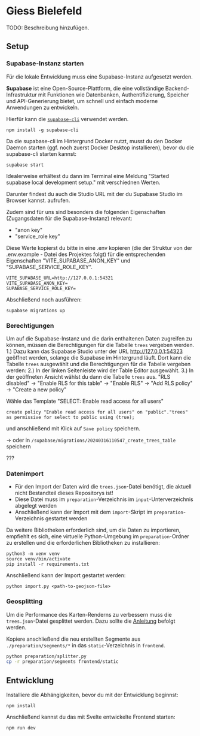 # Giess Bielefeld

TODO: Beschreibung hinzufügen.

## Setup

### Supabase-Instanz starten

Für die lokale Entwicklung muss eine Supabase-Instanz aufgesetzt werden.

**Supabase** ist eine Open-Source-Plattform, die eine vollständige Backend-Infrastruktur mit Funktionen wie Datenbanken, Authentifizierung, Speicher und API-Generierung bietet, um schnell und einfach moderne Anwendungen zu entwickeln.

Hierfür kann die [`supabase-cli`](https://supabase.com/docs/guides/cli) verwendet werden.

```
npm install -g supabase-cli
```

Da die supabase-cli im Hintergrund Docker nutzt, musst du den Docker Daemon starten (ggf. noch zuerst Docker Desktop installieren), bevor du die supabase-cli starten kannst:

```
supabase start
```
Idealerweise erhältest du dann im Terminal eine Meldung "Started supabase local development setup." mit verschiednen Werten.

Darunter findest du auch die Studio URL mit der du Supabase Studio im Browser kannst. aufrufen.

Zudem sind für uns sind besonders die folgenden Eigenschaften (Zugangsdaten für die Supabase-Instanz) relevant:
- "anon key"
- "service_role key"

Diese Werte kopierst du bitte in eine .env kopieren (die der Struktur von der .env.example - Datei des Projektes folgt) für die entsprechenden Eigenschaften "VITE_SUPABASE_ANON_KEY" und "SUPABASE_SERVICE_ROLE_KEY".

```
VITE_SUPABASE_URL=http://127.0.0.1:54321
VITE_SUPABASE_ANON_KEY=
SUPABASE_SERVICE_ROLE_KEY=
```


Abschließend noch ausführen:

```
supabase migrations up
```

### Berechtigungen

Um auf die Supabase-Instanz und die darin enthaltenen Daten zugreifen zu können, müssen die Berechtigungen für die
Tabelle `trees` vergeben werden.
1.) Dazu kann das Supabase Studio unter der URL http://127.0.0.1:54323 geöffnet werden, solange die Supabase im Hintergrund
läuft. Dort kann die Tabelle `trees` ausgewählt und die Berechtigungen für die Tabelle vergeben werden:
2.) In der linken Seitenleiste wird der Table Editor ausgewählt.
3.) In der geöffneten Ansicht wählst du dann die Tabelle `trees` aus.
"RLS disabled" -> "Enable RLS for this table" -> "Enable RLS" -> "Add RLS policy" -> "Create a new policy"

Wähle das Template "SELECT: Enable read access for all users" 

```
create policy "Enable read access for all users" on "public"."trees" as permissive for select to public using (true);
```
und anschließend mit Klick auf `Save policy` speichern.

-> oder in `/supabase/migrations/20240316110547_create_trees_table` speichern

???

### Datenimport

- Für den Import der Daten wird die `trees.json`-Datei benötigt, die aktuell nicht Bestandteil dieses Repositorys ist!
- Diese Datei muss im `preparation`-Verzeichnis im `input`-Unterverzeichnis abgelegt werden
- Anschließend kann der Import mit dem `import`-Skript im `preparation`-Verzeichnis gestartet werden

Da weitere Bibliotheken erforderlich sind, um die Daten zu importieren, empfiehlt es sich, eine virtuelle
Python-Umgebung im `preparation`-Ordner zu erstellen und die erforderlichen Bibliotheken zu installieren:

```
python3 -m venv venv
source venv/bin/activate
pip install -r requirements.txt
```

Anschließend kann der Import gestartet werden:

```
python import.py <path-to-geojson-file>
```

### Geosplitting

Um die Performance des Karten-Renderns zu verbessern muss die `trees.json`-Datei gesplittet werden.
Dazu sollte die [Anleitung](./preparation/README.md) befolgt werden.

Kopiere anschließend die neu erstellten Segmente aus `./preparation/segments/*` in das `static`-Verzeichnis in `frontend`.

```bash
python preparation/splitter.py
cp -r preparation/segments frontend/static
```


## Entwicklung

Installiere die Abhängigkeiten, bevor du mit der Entwicklung beginnst:

```
npm install
```

Anschließend kannst du das mit Svelte entwickelte Frontend starten:

```
npm run dev
```
